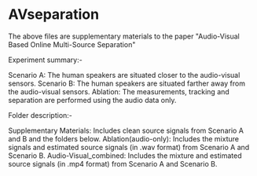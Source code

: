 # AVseparation

The above files are supplementary materials to the paper "Audio-Visual Based Online Multi-Source Separation"

Experiment summary:- 

Scenario A: The human speakers are situated closer to the audio-visual sensors. 
Scenario B: The human speakers are situated farther away from the audio-visual sensors. 
Ablation: The measurements, tracking and separation are performed using the audio data only. 

Folder description:-

Supplementary Materials: Includes clean source signals from Scenario A and B and the folders below.
Ablation(audio-only): Includes the mixture signals and estimated source signals (in .wav format) from Scenario A and Scenario B. 
Audio-Visual_combined: Includes the mixture and estimated source signals (in .mp4 format) from Scenario A and Scenario B. 





